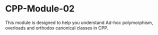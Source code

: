 # CPP-Module-02
 This module is designed to help you understand Ad-hoc polymorphism, overloads and orthodox canonical classes in CPP. 
